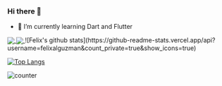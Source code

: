 ### Hi there 👋

<!--
**felixalguzman/felixalguzman** is a ✨ _special_ ✨ repository because its `README.md` (this file) appears on your GitHub profile.

Here are some ideas to get you started:

- 🔭 I’m currently working on ...
- 👯 I’m looking to collaborate on ...
- 🤔 I’m looking for help with ...
- 💬 Ask me about ...
- 📫 How to reach me: ...
- 😄 Pronouns: ...
- ⚡ Fun fact: ...
-->

- 🌱 I’m currently learning Dart and Flutter

<a href="https://github.com/felixalguzman/github-readme-stats">
  <img align="center" src="https://github-readme-stats.vercel.app/api?username=felixalguzman&count_private=true&show_icons=true" />
</a>
<a href="https://github.com/felixalguzman/readme">
  <img align="center" src="https://github-readme-stats.vercel.app/api/top-langs/?username=felixalguzman&langs_count=9&hide=prolog,txt,text,sml&layout=compact" />
</a>
![Felix's github stats](https://github-readme-stats.vercel.app/api?username=felixalguzman&count_private=true&show_icons=true)

[![Top Langs](https://github-readme-stats.vercel.app/api/top-langs/?username=felixalguzman&langs_count=9&hide=prolog,txt,text,sml&layout=compact)](https://github.com/felixalguzman/github-readme-stats)

![counter](https://enz8q3xl4io1lir.m.pipedream.net)
